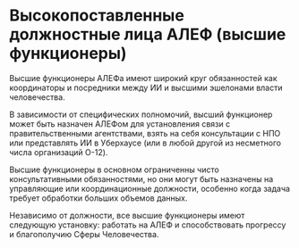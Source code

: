 # Высокопоставленные должностные лица АЛЕФ \(высшие функционеры\)

Высшие функционеры АЛЕФа имеют широкий круг обязанностей как координаторы и посредники между ИИ и высшими эшелонами власти человечества.

В зависимости от специфических полномочий, высший функционер может быть назначен АЛЕФом для установления связи с правительственными агентствами, взять на себя консультации с НПО или представлять ИИ в Уберхаусе \(или в любой другой из несметного числа организаций O-12\).

Высшие функционеры в основном ограниченны чисто консультативными обязанностями, но они могут быть назначены на управляющие или координационные должности, особенно когда задача требует обработки больших объемов данных.

Независимо от должности, все высшие функционеры имеют следующую установку: работать на АЛЕФ и способствовать прогрессу и благополучию Сферы Человечества.

